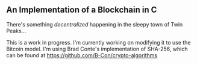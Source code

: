 ## An Implementation of a Blockchain in C

There's something *decentralized* happening in the sleepy town of Twin Peaks...

This is a work in progress. I'm currently working on modifying it to use the Bitcoin model. I'm using Brad Conte's implementation of SHA-256, which can be found at https://github.com/B-Con/crypto-algorithms
